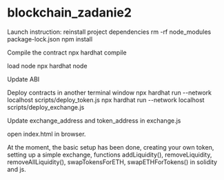 # blockchain_zadanie2
Launch instruction:
reinstall project dependencies
rm -rf node_modules package-lock.json
npm install

Compile the contract
npx hardhat compile

load node
npx hardhat node   

Update ABI

Deploy contracts in another terminal window
npx hardhat run --network localhost scripts/deploy_token.js
npx hardhat run --network localhost scripts/deploy_exchange.js

Update exchange_address and token_address in exchange.js

open index.html in browser.

At the moment, the basic setup has been done, creating your own token, setting up a simple exchange, functions addLiquidity(), removeLiquidity, removeAllLiquidity(), swapTokensForETH, swapETHForTokens() in solidity and js.
